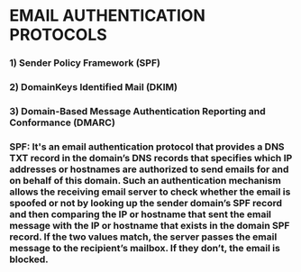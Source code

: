 # EMAIL AUTHENTICATION PROTOCOLS

### 1) Sender Policy Framework (SPF)

### 2) DomainKeys Identified Mail (DKIM)

### 3) Domain-Based Message Authentication Reporting and Conformance (DMARC) 


### SPF:  It's an email authentication protocol that provides a DNS TXT record in the domain’s DNS records that specifies which IP addresses or hostnames are authorized to send emails for and on behalf of this domain. Such an authentication mechanism allows the receiving email server to check whether the email is spoofed or not by looking up the sender domain’s SPF record and then comparing the IP or hostname that sent the email message with the IP or hostname that exists in the domain SPF record. If the two values match, the server passes the email message to the recipient’s mailbox. If they don’t, the email is blocked.
